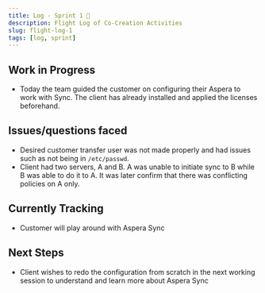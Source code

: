 ```yaml
---
title: Log - Sprint 1 🛫
description: Flight Log of Co-Creation Activities
slug: flight-log-1
tags: [log, sprint]
---
```


## Work in Progress

- Today the team guided the customer on configuring their Aspera to work with Sync. The client has already installed and applied the licenses beforehand.

## Issues/questions faced

- Desired customer transfer user was not made properly and had issues such as not being in `/etc/passwd`.
- Client had two servers, A and B. A was unable to initiate sync to B while B was able to do it to A. It was later confirm that there was conflicting policies on A only.

## Currently Tracking

- Customer will play around with Aspera Sync

## Next Steps

- Client wishes to redo the configuration from scratch in the next working session to understand and learn more about Aspera Sync
